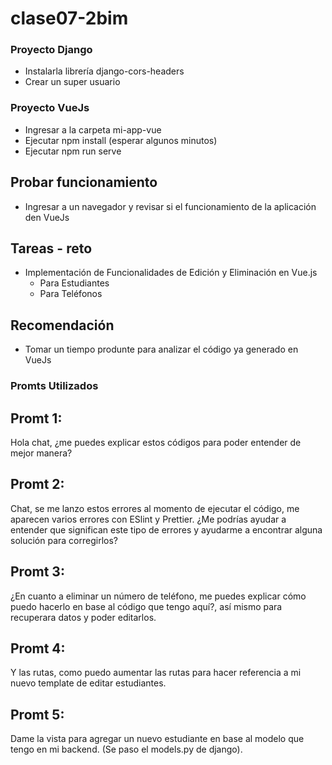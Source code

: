 # clase07-2bim

### Proyecto Django

* Instalarla librería django-cors-headers
* Crear un super usuario


### Proyecto VueJs

* Ingresar a la carpeta mi-app-vue
* Ejecutar npm install (esperar algunos minutos)
* Ejecutar npm run serve

## Probar funcionamiento

* Ingresar a un navegador y revisar si el funcionamiento de la aplicación den VueJs

## Tareas - reto

* Implementación de Funcionalidades de Edición y Eliminación en Vue.js
  * Para Estudiantes
  * Para Teléfonos

## Recomendación

 * Tomar un tiempo produnte para analizar el código ya generado en VueJs
 
### Promts Utilizados

## Promt 1:

Hola chat, ¿me puedes explicar estos códigos para poder entender de mejor manera?

## Promt 2:

Chat, se me lanzo estos errores al momento de ejecutar el código, me aparecen varios errores con ESlint y Prettier. ¿Me podrías ayudar a entender que significan este tipo de errores y ayudarme a encontrar alguna solución para corregirlos?

## Promt 3:

¿En cuanto a eliminar un número de teléfono, me puedes explicar cómo puedo hacerlo en base al código que tengo aquí?, así mismo para recuperara datos y poder editarlos.

## Promt 4:

Y las rutas, como puedo aumentar las rutas para hacer referencia a mi nuevo template de editar estudiantes.

## Promt 5:

Dame la vista para agregar un nuevo estudiante en base al modelo que tengo en mi backend.
(Se paso el models.py de django).
